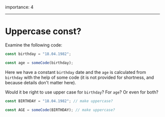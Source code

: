 importance: 4

---

# Uppercase const?

Examine the following code:

```js
const birthday = "18.04.1982";

const age = someCode(birthday);
```

Here we have a constant `birthday` date and the `age` is calculated from `birthday` with the help of some code (it is not provided for shortness, and because details don't matter here).

Would it be right to use upper case for `birthday`? For `age`? Or even for both?

```js
const BIRTHDAY = "18.04.1982"; // make uppercase?

const AGE = someCode(BIRTHDAY); // make uppercase?
```
